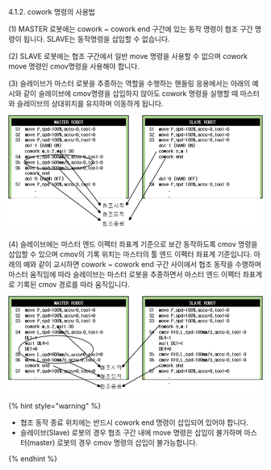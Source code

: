 ﻿4.1.2. cowork 명령의 사용법



(1)	MASTER 로봇에는 cowork ~ cowork end 구간에 있는 동작 명령이 협조 구간 명령이 됩니다. SLAVE는 동작명령을 삽입할 수 없습니다.  

(2)	SLAVE 로봇에는 협조 구간에서 일반 move 명령을 사용할 수 없으며 cowork move 명령인 cmov명령을 사용해야 합니다.  

(3)	슬레이브가 마스터 로봇을 추종하는 역할을 수행하는 핸들링 응용에서는 아래의 예시와 같이 슬레이브에 cmov명령을 삽입하지 않아도 cowork 명령을 실행할 때 마스터와 슬레이브의 상대위치를 유지하며 이동하게 됩니다.  

![](../../_assets/4-prg1.png)
 
(4)	슬레이브에는 마스터 엔드 이펙터 좌표계 기준으로 보간 동작하도록 cmov 명령을 삽입할 수 있으며 cmov의 기록 위치는 마스터의 툴 엔드 이펙터 좌표계 기준입니다. 아래의 예와 같이 교시하면 cowork ~ cowork end 구간 사이에서 협조 동작을 수행하며 마스터 움직임에 따라 슬레이브는 마스터 로봇을 추종하면서 마스터 엔드 이펙터 좌표계로 기록된 cmov 경로를 따라 움직입니다.  


 ![](../../_assets/4-prg2.png)

{% hint style="warning" %}

 -	협조 동작 종료 위치에는 반드시 cowork end  명령이 삽입되어 있어야 합니다.  
 -	슬레이브(Slave) 로봇의 경우 협조 구간 내에 move 명령은 삽입이 불가하며 마스터(master) 로봇의 경우 cmov 명령의 삽입이 불가능합니다.

{% endhint %}